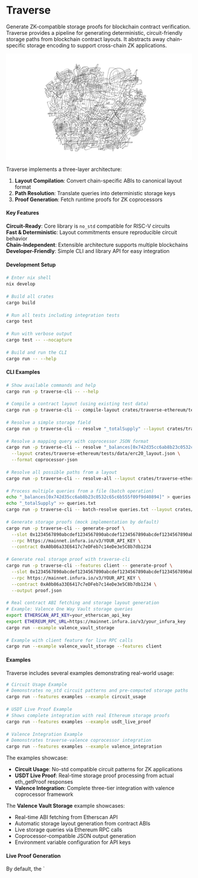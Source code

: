 # Traverse

Generate ZK-compatible storage proofs for blockchain contract verification. Traverse provides a pipeline for generating deterministic, circuit-friendly storage paths from blockchain contract layouts. It abstracts away chain-specific storage encoding to support cross-chain ZK applications.

![](./labyrinth.png)

 Traverse implements a three-layer architecture:

1. **Layout Compilation**: Convert chain-specific ABIs to canonical layout format
2. **Path Resolution**: Translate queries into deterministic storage keys  
3. **Proof Generation**: Fetch runtime proofs for ZK coprocessors

#### Key Features

**Circuit-Ready**: Core library is `no_std` compatible for RISC-V circuits  
**Fast & Deterministic**: Layout commitments ensure reproducible circuit behavior  
**Chain-Independent**: Extensible architecture supports multiple blockchains  
**Developer-Friendly**: Simple CLI and library API for easy integration  

#### Development Setup

```bash
# Enter nix shell
nix develop

# Build all crates
cargo build

# Run all tests including integration tests
cargo test

# Run with verbose output
cargo test -- --nocapture

# Build and run the CLI
cargo run -- --help
```

#### CLI Examples

```bash
# Show available commands and help
cargo run -p traverse-cli -- --help

# Compile a contract layout (using existing test data)
cargo run -p traverse-cli -- compile-layout crates/traverse-ethereum/tests/data/erc20_layout.json

# Resolve a simple storage field
cargo run -p traverse-cli -- resolve "_totalSupply" --layout crates/traverse-ethereum/tests/data/erc20_layout.json

# Resolve a mapping query with coprocessor JSON format
cargo run -p traverse-cli -- resolve "_balances[0x742d35cc6ab8b23c0532c65c6b555f09f9d40894]" \
  --layout crates/traverse-ethereum/tests/data/erc20_layout.json \
  --format coprocessor-json

# Resolve all possible paths from a layout
cargo run -p traverse-cli -- resolve-all --layout crates/traverse-ethereum/tests/data/erc20_layout.json

# Process multiple queries from a file (batch operation)
echo "_balances[0x742d35cc6ab8b23c0532c65c6b555f09f9d40894]" > queries.txt
echo "_totalSupply" >> queries.txt
cargo run -p traverse-cli -- batch-resolve queries.txt --layout crates/traverse-ethereum/tests/data/erc20_layout.json

# Generate storage proofs (mock implementation by default)
cargo run -p traverse-cli -- generate-proof \
  --slot 0x1234567890abcdef1234567890abcdef1234567890abcdef1234567890abcdef \
  --rpc https://mainnet.infura.io/v3/YOUR_API_KEY \
  --contract 0xA0b86a33E6417c7eDFeb7c14eDe3e5C8b7db1234

# Generate real storage proof with traverse-cli
cargo run -p traverse-cli --features client -- generate-proof \
  --slot 0x1234567890abcdef1234567890abcdef1234567890abcdef1234567890abcdef \
  --rpc https://mainnet.infura.io/v3/YOUR_API_KEY \
  --contract 0xA0b86a33E6417c7eDFeb7c14eDe3e5C8b7db1234 \
  --output proof.json

# Real contract ABI fetching and storage layout generation
# Example: Valence One Way Vault storage queries
export ETHERSCAN_API_KEY=your_etherscan_api_key
export ETHEREUM_RPC_URL=https://mainnet.infura.io/v3/your_infura_key
cargo run --example valence_vault_storage

# Example with client feature for live RPC calls
cargo run --example valence_vault_storage --features client
```

#### Examples

Traverse includes several examples demonstrating real-world usage:

```bash
# Circuit Usage Example
# Demonstrates no_std circuit patterns and pre-computed storage paths
cargo run --features examples --example circuit_usage

# USDT Live Proof Example  
# Shows complete integration with real Ethereum storage proofs
cargo run --features examples --example usdt_live_proof

# Valence Integration Example
# Demonstrates traverse-valence coprocessor integration
cargo run --features examples --example valence_integration
```

The examples showcase:
- **Circuit Usage**: No-std compatible circuit patterns for ZK applications
- **USDT Live Proof**: Real-time storage proof processing from actual eth_getProof responses
- **Valence Integration**: Complete three-tier integration with valence coprocessor framework

The **Valence Vault Storage** example showcases:
- Real-time ABI fetching from Etherscan API
- Automatic storage layout generation from contract ABIs  
- Live storage queries via Ethereum RPC calls
- Coprocessor-compatible JSON output generation
- Environment variable configuration for API keys

#### Live Proof Generation

By default, the `